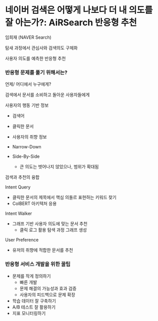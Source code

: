 # 네이버 검색은 어떻게 나보다 더 내 의도를 잘 아는가?: AiRSearch 반응형 추천
임희재 (NAVER Search)

탐새 과정에서 관심사와 검색의도 구체화

사용자 의도를 예측한 반응형 추천

### 반응형 문제를 풀기 위해서는?
언제/ 어디에서 누구에게?

검색에서 문서를 소비하고 돌아운 사용자들에게

사용자의 행동 기반 정보
* 검색어
* 클릭한 문서
* 사용자의 취향 정보


* Narrow-Down
* Side-By-Side
  * 큰 의도는 벗어나지 않았으나, 범위가 확대됨

검색과 추천의 융합

Intent Query
* 클릭한 문서의 제목에서 핵심 의돌르 표현하는 키워드 찾기
* ColBERT 아키텍처 응용

Intent Walker
* 그래프 기반 사용자 의도에 맞는 문서 추천
  * 클릭 로그 활용 탐색 과정 그래프 생성

User Preference
* 유저의 취향에 적합한 문서를 추천

### 반응형 서비스 개발을 위한 꿀팁
* 문제를 작게 정의하기
  * 빠른 개발
  * 문제 해결의 가능성과 효과 검증
  * 사용자의 피드백으로 문제 확장
* 학습 데이터 잘 구축하기
* A/B 테스트 잘 활용하기
* 지표 모니터링하기